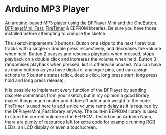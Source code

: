 # Arduino MP3 Player
 An arduino-based MP3 player using the [DFPlayer Mini](https://www.dfrobot.com/product-1121.html) and the [OneButton](https://github.com/mathertel/OneButton), [DFPlayerMini_Fast](https://github.com/PowerBroker2/DFPlayerMini_Fast), [FireTimer](https://github.com/PowerBroker2/FireTimer) & EEPROM libraries. Be sure you have those installed before attempting to compile the sketch.

The sketch implements 3 buttons. Button one skips to the next / previous tracks with a single or double press respectively, and decreases the volume when held. Button 2 pauses and resumes playback when pressed, stops playback on a double click and increases the volume when held. Button 3 randomises playback when pressed, but is otherwise unused. You can have as many buttons as you have digital or analogue pins, and can assign actions to 5 buttons states (click, double click, long press start, long press hold and long press release).

 It is possible to implement every function of the DFPlayer by sending discrete commands from your sketch, but in my opinion a good library makes things much neater and it doesn't add much weight to the code. FireTimer is used here to add a nice volume ramp delay as it is required by the DFPlayerMini_Fast library anyway. The built-in EEPROM library is used to store the current volume in the EEPROM. Tested on an Arduino Nano, there are plenty of resources left for extra code for example running RGB LEDs, an LCD display or even a touchscreen.